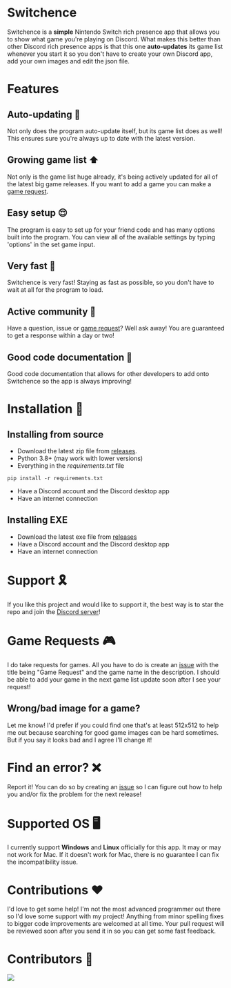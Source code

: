 # Switchence
Switchence is a **simple** Nintendo Switch rich presence app that allows you to show what game you're playing on Discord. What makes this better than other Discord rich presence apps is that this one **auto-updates** its game list whenever you start it so you don't have to create your own Discord app, add your own images and edit the json file.

# Features
## Auto-updating 🔄
Not only does the program auto-update itself, but its game list does as well! This ensures sure you're always up to date with the latest version.

## Growing game list ⬆️
Not only is the game list huge already, it's being actively updated for all of the latest big game releases. If you want to add a game you can make a [game request](https://github.com/Aethese/Switchence#game-requests-).

## Easy setup 😌
The program is easy to set up for your friend code and has many options built into the program. You can view all of the available settings by typing 'options' in the set game input.

## Very fast 🏃
Switchence is very fast! Staying as fast as possible, so you don't have to wait at all for the program to load.

## Active community 🙋
Have a question, issue or [game request](https://github.com/Aethese/Switchence#game-requests-)? Well ask away! You are guaranteed to get a response within a day or two!

## Good code documentation 📄
Good code documentation that allows for other developers to add onto Switchence so the app is always improving!

# Installation 🔨
## Installing from source
* Download the latest zip file from [releases](https://github.com/Aethese/Switchence/releases/).
* Python 3.8+ (may work with lower versions)
* Everything in the *requirements.txt* file
```
pip install -r requirements.txt
```
* Have a Discord account and the Discord desktop app
* Have an internet connection

## Installing EXE
* Download the latest exe file from [releases](https://github.com/Aethese/Switchence/releases/)
* Have a Discord account and the Discord desktop app
* Have an internet connection

# Support 🎗
If you like this project and would like to support it, the best way is to star the repo and join the [Discord server](discord.gg/238heBqmZb)!

# Game Requests 🎮
I do take requests for games. All you have to do is create an [issue](https://github.com/Aethese/Switchence/issues/) with the title being "Game Request" and the game name in the description. I should be able to add your game in the next game list update soon after I see your request!

## Wrong/bad image for a game?
Let me know! I'd prefer if you could find one that's at least 512x512 to help me out because searching for good game images can be hard sometimes. But if you say it looks bad and I agree I'll change it!

# Find an error? ❌
Report it! You can do so by creating an [issue](https://github.com/Aethese/Switchence/issues/) so I can figure out how to help you and/or fix the problem for the next release!

# Supported OS 🖥
I currently support **Windows** and **Linux** officially for this app. It may or may not work for Mac. If it doesn't work for Mac, there is no guarantee I can fix the incompatibility issue.

# Contributions ❤️
I'd love to get some help! I'm not the most advanced programmer out there so I'd love some support with my project! Anything from minor spelling fixes to bigger code improvements are welcomed at all time. Your pull request will be reviewed soon after you send it in so you can get some fast feedback.

# Contributors 🥰
<a href="https://github.com/aethese/switchence/graphs/contributors"><img src="https://contributors-img.web.app/image?repo=aethese/switchence"/></a>
